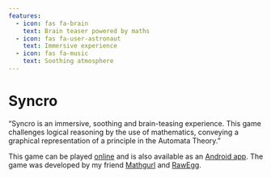```yaml
---
features:
  - icon: fas fa-brain
    text: Brain teaser powered by maths
  - icon: fas fa-user-astronaut
    text: Immersive experience
  - icon: fas fa-music
    text: Soothing atmosphere
---
```


# Syncro

“Syncro is an immersive, soothing and brain-teasing experience.
This game challenges logical reasoning by the use of mathematics, conveying a graphical representation of a principle in the Automata Theory.”

This game can be played [online][syncro-online] and is also available as an [Android app](https://play.google.com/store/apps/details?id=com.RawEgg.Syncro).
The game was developed by my friend [Mathgurl][mathgurl] and [RawEgg][rawegg].

[syncro-online]: https://rawegg.itch.io/syncro
[mathgurl]: https://www.youtube.com/channel/UC5RV_s1Jh-jQI4HfexEIb2Q
[rawegg]: https://rawegg.itch.io/
